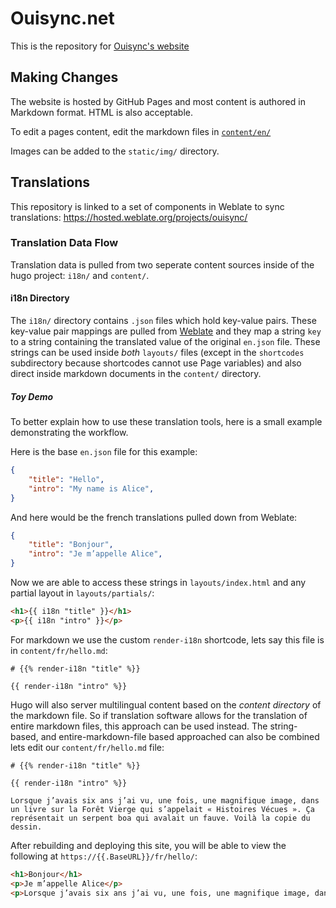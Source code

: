 # Ouisync.net
This is the repository for [Ouisync's website](https://ouisync.net)

## Making Changes
The website is hosted by GitHub Pages and most content is authored in Markdown format. HTML is also acceptable. 

To edit a pages content, edit the markdown files in [```content/en/```](https://github.com/willow446/willow446.github.io/tree/main/content/en)

Images can be added to the ```static/img/``` directory.

## Translations

This repository is linked to a set of components in Weblate to sync translations: https://hosted.weblate.org/projects/ouisync/

### Translation Data Flow

Translation data is pulled from two seperate content sources inside of the hugo project: `i18n/` and `content/`.

#### i18n Directory

The `i18n/` directory contains `.json` files which hold key-value pairs. These key-value pair mappings are pulled from [Weblate](https://weblate.com) and they map a string `key` to a string containing the translated value of the original `en.json` file. These strings can be used inside *both* `layouts/` files (except in the `shortcodes` subdirectory because shortcodes cannot use Page variables) and also direct inside markdown documents in the `content/` directory.

##### Toy Demo

To better explain how to use these translation tools, here is a small example demonstrating the workflow.

Here is the base `en.json` file for this example: 

```json
{
    "title": "Hello",
    "intro": "My name is Alice",
}
```

And here would be the french translations pulled down from Weblate:

```json
{
    "title": "Bonjour",
    "intro": "Je m’appelle Alice",
}
```

Now we are able to access these strings in `layouts/index.html` and any partial layout in `layouts/partials/`:

```html
<h1>{{ i18n "title" }}</h1>
<p>{{ i18n "intro" }}</p>
```

For markdown we use the custom `render-i18n` shortcode, lets say this file is in `content/fr/hello.md`:

```
# {{% render-i18n "title" %}}

{{ render-i18n "intro" %}}
```

Hugo will also server multilingual content based on the *content directory* of the markdown file. So if translation software allows for the translation of entire markdown files, this approach can be used instead. The string-based, and entire-markdown-file based approached can also be combined lets edit our `content/fr/hello.md` file:

```
# {{% render-i18n "title" %}}

{{ render-i18n "intro" %}}

Lorsque j’avais six ans j’ai vu, une fois, une magnifique image, dans un livre sur la Forêt Vierge qui s’appelait « Histoires Vécues ». Ça représentait un serpent boa qui avalait un fauve. Voilà la copie du dessin.
```

After rebuilding and deploying this site, you will be able to view the following at `https://{{.BaseURL}}/fr/hello/`:

```html
<h1>Bonjour</h1>
<p>Je m’appelle Alice</p>
<p>Lorsque j’avais six ans j’ai vu, une fois, une magnifique image, dans un livre sur la Forêt Vierge qui s’appelait « Histoires Vécues ». Ça représentait un serpent boa qui avalait un fauve. Voilà la copie du dessin.</p>
```

